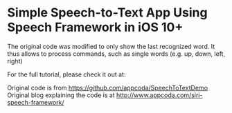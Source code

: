 # Simple Speech-to-Text App Using Speech Framework in iOS 10+

The original code was modified to only show the last recognized word.
It thus allows to process commands, such as single words (e.g. up, down, left, right)

For the full tutorial, please check it out at:

Original code is from https://github.com/appcoda/SpeechToTextDemo
Original blog explaining the code is at http://www.appcoda.com/siri-speech-framework/
